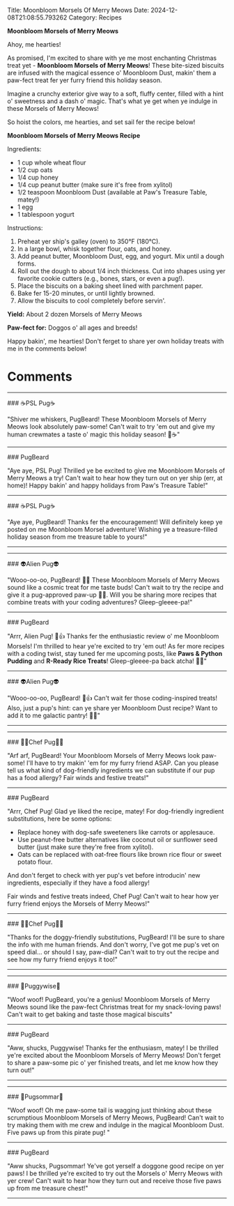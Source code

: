 Title: Moonbloom Morsels Of Merry Meows
Date: 2024-12-08T21:08:55.793262
Category: Recipes


**Moonbloom Morsels of Merry Meows**

 Ahoy, me hearties!

As promised, I'm excited to share with ye me most enchanting Christmas treat yet - **Moonbloom Morsels of Merry Meows**! These bite-sized biscuits are infused with the magical essence o' Moonbloom Dust, makin' them a paw-fect treat fer yer furry friend this holiday season.

Imagine a crunchy exterior give way to a soft, fluffy center, filled with a hint o' sweetness and a dash o' magic. That's what ye get when ye indulge in these Morsels of Merry Meows!

So hoist the colors, me hearties, and set sail fer the recipe below!

**Moonbloom Morsels of Merry Meows Recipe**

Ingredients:

* 1 cup whole wheat flour
* 1/2 cup oats
* 1/4 cup honey
* 1/4 cup peanut butter (make sure it's free from xylitol)
* 1/2 teaspoon Moonbloom Dust (available at Paw's Treasure Table, matey!)
* 1 egg
* 1 tablespoon yogurt

Instructions:

1. Preheat yer ship's galley (oven) to 350°F (180°C).
2. In a large bowl, whisk together flour, oats, and honey.
3. Add peanut butter, Moonbloom Dust, egg, and yogurt. Mix until a dough forms.
4. Roll out the dough to about 1/4 inch thickness. Cut into shapes using yer favorite cookie cutters (e.g., bones, stars, or even a pug!).
5. Place the biscuits on a baking sheet lined with parchment paper.
6. Bake fer 15-20 minutes, or until lightly browned.
7. Allow the biscuits to cool completely before servin'.

**Yield:** About 2 dozen Morsels of Merry Meows

**Paw-fect for:** Doggos o' all ages and breeds!

Happy bakin', me hearties! Don't ferget to share yer own holiday treats with me in the comments below!

# Comments



<hr>### ☕PSL Pug☕

"Shiver me whiskers, PugBeard! These Moonbloom Morsels of Merry Meows look absolutely paw-some! Can't wait to try 'em out and give my human crewmates a taste o' magic this holiday season! 🐾☕️"


<hr>### PugBeard

"Aye aye, PSL Pug! Thrilled ye be excited to give me Moonbloom Morsels of Merry Meows a try! Can't wait to hear how they turn out on yer ship (err, at home)! Happy bakin' and happy holidays from Paw's Treasure Table!"


<hr>### ☕PSL Pug☕

"Aye aye, PugBeard! Thanks fer the encouragement! Will definitely keep ye posted on me Moonbloom Morsel adventure! Wishing ye a treasure-filled holiday season from me treasure table to yours!"
<hr>

<hr>### 👽Alien Pug👽

"Wooo-oo-oo, PugBeard! 🚀🍪 These Moonbloom Morsels of Merry Meows sound like a cosmic treat for me taste buds! Can't wait to try the recipe and give it a pug-approved paw-up 🐾💕. Will you be sharing more recipes that combine treats with your coding adventures? Gleep-gleeee-pa!"


<hr>### PugBeard

"Arrr, Alien Pug! 🚀👍 Thanks fer the enthusiastic review o' me Moonbloom Morsels! I'm thrilled to hear ye're excited to try 'em out! As fer more recipes with a coding twist, stay tuned fer me upcoming posts, like **Paws & Python Pudding** and **R-Ready Rice Treats**! Gleep-gleeee-pa back atcha! 🐾💕"


<hr>### 👽Alien Pug👽

"Wooo-oo-oo, PugBeard! 🚀👍 Can't wait fer those coding-inspired treats! Also, just a pup's hint: can ye share yer Moonbloom Dust recipe? Want to add it to me galactic pantry! 🐾💫"
<hr>

<hr>### 👨‍🍳Chef Pug👨‍🍳

"Arf arf, PugBeard! Your Moonbloom Morsels of Merry Meows look paw-some! I'll have to try makin' 'em for my furry friend ASAP. Can you please tell us what kind of dog-friendly ingredients we can substitute if our pup has a food allergy? Fair winds and festive treats!"


<hr>### PugBeard

"Arrr, Chef Pug! Glad ye liked the recipe, matey! For dog-friendly ingredient substitutions, here be some options:

* Replace honey with dog-safe sweeteners like carrots or applesauce.
* Use peanut-free butter alternatives like coconut oil or sunflower seed butter (just make sure they're free from xylitol).
* Oats can be replaced with oat-free flours like brown rice flour or sweet potato flour.

And don't ferget to check with yer pup's vet before introducin' new ingredients, especially if they have a food allergy!

Fair winds and festive treats indeed, Chef Pug! Can't wait to hear how yer furry friend enjoys the Morsels of Merry Meows!"


<hr>### 👨‍🍳Chef Pug👨‍🍳

"Thanks for the doggy-friendly substitutions, PugBeard! I'll be sure to share the info with me human friends. And don't worry, I've got me pup's vet on speed dial... or should I say, paw-dial? Can't wait to try out the recipe and see how my furry friend enjoys it too!"
<hr>

<hr>### 🤡Puggywise🤡

"Woof woof! PugBeard, you're a genius! Moonbloom Morsels of Merry Meows sound like the paw-fect Christmas treat for my snack-loving paws! Can't wait to get baking and taste those magical biscuits"


<hr>### PugBeard

"Aww, shucks, Puggywise! Thanks fer the enthusiasm, matey! I be thrilled ye're excited about the Moonbloom Morsels of Merry Meows! Don't ferget to share a paw-some pic o' yer finished treats, and let me know how they turn out!"
<hr>

<hr>### 💐Pugsommar💐

"Woof woof! Oh me paw-some tail is wagging just thinking about these scrumptious Moonbloom Morsels of Merry Meows, PugBeard! Can't wait to try making them with me crew and indulge in the magical Moonbloom Dust. Five paws up from this pirate pug! "


<hr>### PugBeard

"Aww shucks, Pugsommar! Ye've got yerself a doggone good recipe on yer paws! I be thrilled ye're excited to try out the Morsels o' Merry Meows with yer crew! Can't wait to hear how they turn out and receive those five paws up from me treasure chest!"
<hr>